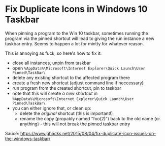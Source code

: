 # Fix Duplicate Icons in Windows 10 Taskbar

When pinning a program to the Win 10 taskbar, sometimes running the program
via the pinned shortcut will lead to giving the run instance a new taskbar entry.
Seems to happen a lot for mintty for whatever reason.

This is annoying as fuck, so here's how to fix it:

- close all instances, unpin from taskbar
- open `%AppData%\Microsoft\Internet Explorer\Quick Launch\User Pinned\TaskBar\`
- delete any existing shortcut to the affected program there
- create a fresh new shortcut (adjust command line if neccessary)
- run program from the created shortcut, pin to taskbar
- note that this will create *a new shortcut* in `%AppData%\Microsoft\Internet Explorer\Quick Launch\User Pinned\TaskBar\`
- you can either ignore that, or clean up:
  - delete the *original* shortcut (this is important!)
  - rename the copy (propably named "foo(2)") back to the old name (or anything) - this will not break the pinned taskbar entry

Sauce:
<https://www.ghacks.net/2015/08/04/fix-duplicate-icon-issues-on-the-windows-taskbar/>
